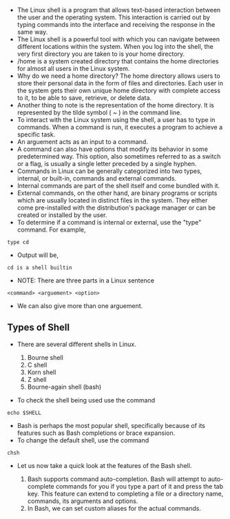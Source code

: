 * The Linux shell is a program that allows text-based interaction between the user and the operating system. This interaction is carried out by typing commands into the interface and receiving the response in the same way. 
* The Linux shell is a powerful tool with which you can navigate between different locations within the system. When you log into the shell, the very first directory you are taken to is your home directory. 
* /home is a system created directory that contains the home directories for almost all users in the Linux system. 
* Why do we need a home directory? The home directory allows users to store their personal data in the form of files and directories. Each user in the system gets their own unique home directory with complete access to it, to be able to save, retrieve, or delete data. 
* Another thing to note is the representation of the home directory. It is represented by the tilde symbol ( ~ ) in the command line. 
* To interact with the Linux system using the shell, a user has to type in commands. When a command is run, it executes a program to achieve a specific task. 
* An arguement acts as an input to a command. 
* A command can also have options that modify its behavior in some predetermined way. This option, also sometimes referred to as a switch or a flag, is usually a single letter preceded by a single hyphen.
* Commands in Linux can be generally categorized into two types, internal, or built-in, commands and external commands. 
* Internal commands are part of the shell itself and come bundled with it. 
* External commands, on the other hand, are binary programs or scripts which are usually located in distinct files in the system. They either come pre-installed with the distribution's package manager or can be created or installed by the user. 
* To determine if a command is internal or external, use the "type" command. For example,

```
type cd
```

* Output will be, 

```
cd is a shell builtin
```

* NOTE: There are three parts in a Linux sentence

```
<command> <arguement> <option>
```

* We can also give more than one arguement.



## Types of Shell ## 

* There are several different shells in Linux.

   1. Bourne shell 
   2. C shell 
   3. Korn shell 
   4. Z shell 
   5. Bourne-again shell (bash)
   
* To check the shell being used use the command

```
echo $SHELL 
```

* Bash is perhaps the most popular shell, specifically because of its features such as Bash completions or brace expansion.
* To change the default shell, use the command 

```
chsh
```

* Let us now take a quick look at the features of the Bash shell. 

   1. Bash supports command auto-completion. Bash will attempt to auto-complete commands for you if you type a part of it and press the tab key. This feature can extend to completing a file or a directory name, commands, its arguments and options. 
   2. In Bash, we can set custom aliases for the actual commands.
